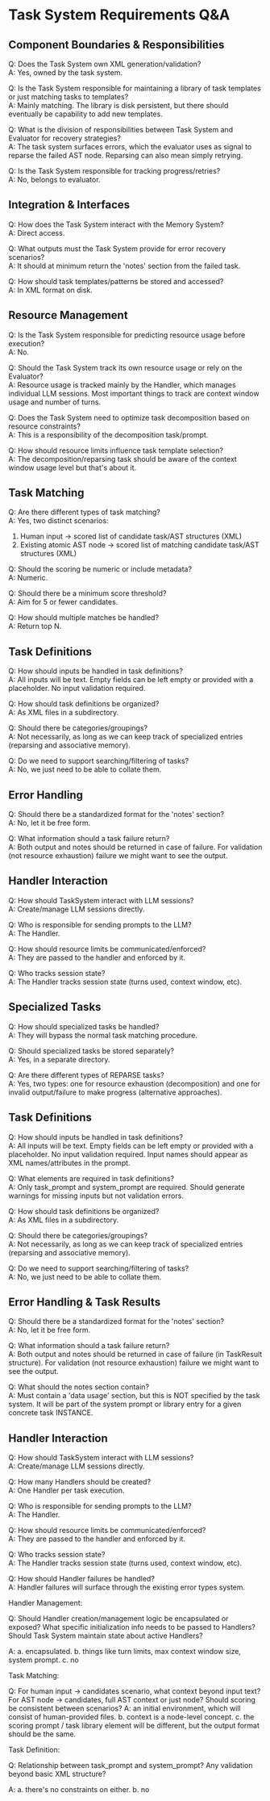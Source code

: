 # Task System Requirements Q&A

## Component Boundaries & Responsibilities

Q: Does the Task System own XML generation/validation?  
A: Yes, owned by the task system.

Q: Is the Task System responsible for maintaining a library of task templates or just matching tasks to templates?  
A: Mainly matching. The library is disk persistent, but there should eventually be capability to add new templates.

Q: What is the division of responsibilities between Task System and Evaluator for recovery strategies?  
A: The task system surfaces errors, which the evaluator uses as signal to reparse the failed AST node. Reparsing can also mean simply retrying.

Q: Is the Task System responsible for tracking progress/retries?  
A: No, belongs to evaluator.

## Integration & Interfaces

Q: How does the Task System interact with the Memory System?  
A: Direct access.

Q: What outputs must the Task System provide for error recovery scenarios?  
A: It should at minimum return the 'notes' section from the failed task.

Q: How should task templates/patterns be stored and accessed?  
A: In XML format on disk.

## Resource Management

Q: Is the Task System responsible for predicting resource usage before execution?  
A: No.

Q: Should the Task System track its own resource usage or rely on the Evaluator?  
A: Resource usage is tracked mainly by the Handler, which manages individual LLM sessions. Most important things to track are context window usage and number of turns.

Q: Does the Task System need to optimize task decomposition based on resource constraints?  
A: This is a responsibility of the decomposition task/prompt.

Q: How should resource limits influence task template selection?  
A: The decomposition/reparsing task should be aware of the context window usage level but that's about it.

## Task Matching

Q: Are there different types of task matching?  
A: Yes, two distinct scenarios:
1. Human input → scored list of candidate task/AST structures (XML)
2. Existing atomic AST node → scored list of matching candidate task/AST structures (XML)

Q: Should the scoring be numeric or include metadata?  
A: Numeric.

Q: Should there be a minimum score threshold?  
A: Aim for 5 or fewer candidates.

Q: How should multiple matches be handled?  
A: Return top N.

## Task Definitions

Q: How should inputs be handled in task definitions?  
A: All inputs will be text. Empty fields can be left empty or provided with a placeholder. No input validation required.

Q: How should task definitions be organized?  
A: As XML files in a subdirectory.

Q: Should there be categories/groupings?  
A: Not necessarily, as long as we can keep track of specialized entries (reparsing and associative memory).

Q: Do we need to support searching/filtering of tasks?  
A: No, we just need to be able to collate them.

## Error Handling

Q: Should there be a standardized format for the 'notes' section?  
A: No, let it be free form.

Q: What information should a task failure return?  
A: Both output and notes should be returned in case of failure. For validation (not resource exhaustion) failure we might want to see the output.

## Handler Interaction

Q: How should TaskSystem interact with LLM sessions?  
A: Create/manage LLM sessions directly.

Q: Who is responsible for sending prompts to the LLM?  
A: The Handler.

Q: How should resource limits be communicated/enforced?  
A: They are passed to the handler and enforced by it.

Q: Who tracks session state?  
A: The Handler tracks session state (turns used, context window, etc).

## Specialized Tasks

Q: How should specialized tasks be handled?  
A: They will bypass the normal task matching procedure.

Q: Should specialized tasks be stored separately?  
A: Yes, in a separate directory.

Q: Are there different types of REPARSE tasks?  
A: Yes, two types: one for resource exhaustion (decomposition) and one for invalid output/failure to make progress (alternative approaches).

## Task Definitions

Q: How should inputs be handled in task definitions?  
A: All inputs will be text. Empty fields can be left empty or provided with a placeholder. No input validation required. Input names should appear as XML names/attributes in the prompt.

Q: What elements are required in task definitions?  
A: Only task_prompt and system_prompt are required. Should generate warnings for missing inputs but not validation errors.

Q: How should task definitions be organized?  
A: As XML files in a subdirectory.

Q: Should there be categories/groupings?  
A: Not necessarily, as long as we can keep track of specialized entries (reparsing and associative memory).

Q: Do we need to support searching/filtering of tasks?  
A: No, we just need to be able to collate them.

## Error Handling & Task Results

Q: Should there be a standardized format for the 'notes' section?  
A: No, let it be free form.

Q: What information should a task failure return?  
A: Both output and notes should be returned in case of failure (in TaskResult structure). For validation (not resource exhaustion) failure we might want to see the output.

Q: What should the notes section contain?  
A: Must contain a 'data usage' section, but this is NOT specified by the task system. It will be part of the system prompt or library entry for a given concrete task INSTANCE.

## Handler Interaction

Q: How should TaskSystem interact with LLM sessions?  
A: Create/manage LLM sessions directly.

Q: How many Handlers should be created?  
A: One Handler per task execution.

Q: Who is responsible for sending prompts to the LLM?  
A: The Handler.

Q: How should resource limits be communicated/enforced?  
A: They are passed to the handler and enforced by it.

Q: Who tracks session state?  
A: The Handler tracks session state (turns used, context window, etc).

Q: How should Handler failures be handled?  
A: Handler failures will surface through the existing error types system.

Handler Management:


Q: Should Handler creation/management logic be encapsulated or exposed?
What specific initialization info needs to be passed to Handlers?
Should Task System maintain state about active Handlers?

A: a. encapsulated. b. things like turn limits, max context window size, system prompt. c. no


Task Matching:


Q: For human input → candidates scenario, what context beyond input text?
For AST node → candidates, full AST context or just node?
Should scoring be consistent between scenarios?
A: an initial environment, which will consist of human-provided files. b. context is a node-level concept. c. the scoring prompt / task library element will be different, but the output format should be the same.


Task Definition:


Q: Relationship between task_prompt and system_prompt?
Any validation beyond basic XML structure?

A: a. there's no constraints on either. b. no


